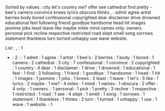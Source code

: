 Sorted by values :
city let's country me? offer see cathedral find pretty - bee's camera convince knees lyrics obscura thinks , : admit agree artist berries body bored confessional copyrighted dear disclaimer drive drowned educational feel following friend goodbye handsome head hit images jasmine jobs least leave like maybe miles mind names only. owners. personal pick recline respective restricted road slept smell song sorrows statement thankless turn turned unhappy use wave website. 

List :
, : 1
- : 2
: : 1
admit : 1
agree : 1
artist : 1
bee's : 2
berries : 1
body : 1
bored : 1
camera : 2
cathedral : 3
city : 7
confessional : 1
convince : 2
copyrighted : 1
country : 4
dear : 1
disclaimer : 1
drive : 1
drowned : 1
educational : 1
feel : 1
find : 3
following : 1
friend : 1
goodbye : 1
handsome : 1
head : 1
hit : 1
images : 1
jasmine : 1
jobs : 1
knees : 2
least : 1
leave : 1
let's : 5
like : 1
lyrics : 2
maybe : 1
me? : 4
miles : 1
mind : 1
names : 1
obscura : 2
offer : 4
only. : 1
owners. : 1
personal : 1
pick : 1
pretty : 3
recline : 1
respective : 1
restricted : 1
road : 1
see : 4
slept : 1
smell : 1
song : 1
sorrows : 1
statement : 1
thankless : 1
thinks : 2
turn : 1
turned : 1
unhappy : 1
use : 1
wave : 1
website. : 1
